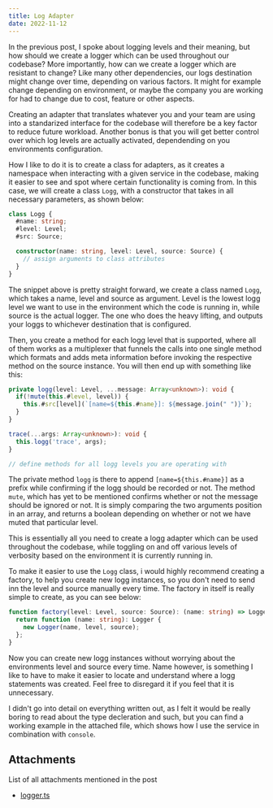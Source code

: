 ```yaml
---
title: Log Adapter
date: 2022-11-12
---
```


In the previous post, I spoke about logging levels and their meaning, but how should we create a logger which can be used throughout our codebase? More importantly, how can we create a logger which are resistant to change? Like many other dependencies, our logs destination might change over time, depending on various factors. It might for example change depending on environment, or maybe the company you are working for had to change due to cost, feature or other aspects.

Creating an adapter that translates whatever you and your team are using into a standarized interface for the codebase will therefore be a key factor to reduce future workload. Another bonus is that you will get better control over which log levels are actually activated, dependending on you environments configuration.

How I like to do it is to create a class for adapters, as it creates a namespace when interacting with a given service in the codebase, making it easier to see and spot where certain functionality is coming from. In this case, we will create a class `Logg`, with a constructor that takes in all necessary parameters, as shown below:

```typescript
class Logg {
  #name: string;
  #level: Level;
  #src: Source;

  constructor(name: string, level: Level, source: Source) {
    // assign arguments to class attributes
  }
}
```

The snippet above is pretty straight forward, we create a class named `Logg`, which takes a name, level and source as argument. Level is the lowest logg level we want to use in the environment which the code is running in, while source is the actual logger. The one who does the heavy lifting, and outputs your loggs to whichever destination that is configured.

Then, you create a method for each logg level that is supported, where all of them works as a multiplexer that funnels the calls into one single method which formats and adds meta information before invoking the respective method on the source instance. You will then end up with something like this:

```typescript
private logg(level: Level, ...message: Array<unknown>): void {
  if(!mute(this.#level, level)) {
    this.#src[level](`[name=${this.#name}]: ${message.join(" ")}`);
  }
}

trace(...args: Array<unknown>): void {
  this.logg('trace', args);
}

// define methods for all logg levels you are operating with
```

The private method `logg` is there to append `[name=${this.#name}]` as a prefix while confirming if the logg should be recorded or not. The method `mute`, which has yet to be mentioned confirms whether or not the message should be ignored or not. It is simply comparing the two arguments position in an array, and returns a boolean depending on whether or not we have muted that particular level.

This is essentially all you need to create a logg adapter which can be used throughout the codebase, while toggling on and off various levels of verbosity based on the environment it is currently running in.

To make it easier to use the `Logg` class, i would highly recommend creating a factory, to help you create new logg instances, so you don't need to send inn the level and source manually every time. The factory in itself is really simple to create, as you can see below:

```typescript
function factory(level: Level, source: Source): (name: string) => Logger {
  return function (name: string): Logger {
    new Logger(name, level, source);
  };
}
```

Now you can create new logg instances without worrying about the environments level and source every time. Name however, is something I like to have to make it easier to locate and understand where a logg statements was created. Feel free to disregard it if you feel that it is unnecessary.

I didn't go into detail on everything written out, as I felt it would be really boring to read about the type decleration and such, but you can find a working example in the attached file, which shows how I use the service in combination with `console`.

## Attachments

List of all attachments mentioned in the post

- [logger.ts](ghf://logg_adapter/logger.ts)

